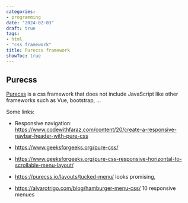 ```yaml
---
categories:
- programming
date: "2024-02-03"
draft: true
tags:
- html
- "css framework"
title: Purecss framework
showToc: true
---
```


## Purecss

[Purecss][purecss] is a css framework that does not include JavaScript like other frameworks such as Vue, bootstrap, ...

Some links:

- Responsive navigation: <https://www.codewithfaraz.com/content/20/create-a-responsive-navbar-header-with-pure-css>

- <https://www.geeksforgeeks.org/pure-css/>

- <https://www.geeksforgeeks.org/pure-css-responsive-horizontal-to-scrollable-menu-layout/>

- <https://purecss.io/layouts/tucked-menu/> looks promising, 

- <https://alvarotrigo.com/blog/hamburger-menu-css/> 10 responsive menues

[purecss]: https://purecss.io